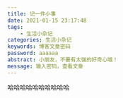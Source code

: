 ```yaml
---
title: 记一件小事
date: 2021-01-15 23:17:48
tags:
    - 生活小杂记
categories: 生活小杂记
keywords: 博客文章密码
password: aaaaaa
abstract: 小朋友，不要有太强的好奇心哦！
message: 输入密码，查看文章
---
```

哈哈哈哈哈哈哈哈哈哈
